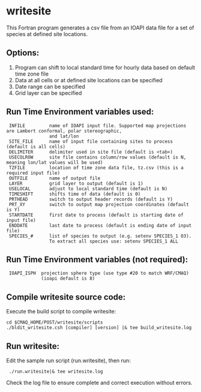 writesite
========

This Fortran program generates a csv file from an IOAPI data file for a set of species at defined site locations. 

## Options:
<ol>
<li> Program can shift to local standard time for hourly data based on default time zone file </li>
<li> Data at all cells or at defined site locations can be specified </li>
<li> Date range can be specified </li>
<li> Grid layer can be specified </li>
</ol>

## Run Time Environment variables used:
```
 INFILE         name of IOAPI input file. Supported map projections are Lambert conformal, polar stereographic, 
                and lat/lon
 SITE_FILE      name of input file containing sites to process (default is all cells)
 DELIMITER      delimiter used in site file (default is <tab>)
 USECOLROW      site file contains column/row values (default is N, meaning lon/lat values will be used)
 TZFILE         location of time zone data file, tz.csv (this is a required input file)
 OUTFILE        name of output file
 LAYER          grid layer to output (default is 1)
 USELOCAL       adjust to local standard time (default is N)
 TIMESHIFT      shifts time of data (default is 0)
 PRTHEAD        switch to output header records (default is Y)
 PRT_XY         switch to output map projection coordinates (default is Y) 
 STARTDATE      first date to process (default is starting date of input file)
 ENDDATE        last date to process (default is ending date of input file)
 SPECIES_#      list of species to output (e.g. setenv SPECIES_1 O3).  
                To extract all species use: setenv SPECIES_1 ALL
```

## Run Time Environment variables (not required):
```
 IOAPI_ISPH  projection sphere type (use type #20 to match WRF/CMAQ)
             (ioapi default is 8)
```

## Compile writesite source code:

Execute the build script to compile writesite:

```
cd $CMAQ_HOME/POST/writesite/scripts
./bldit_writesite.csh [compiler] [version] |& tee build_writesite.log
```

## Run writesite:
Edit the sample run script (run.writesite), then run:
```
 ./run.writesite|& tee writesite.log
```

Check the log file to ensure complete and correct execution without errors.
